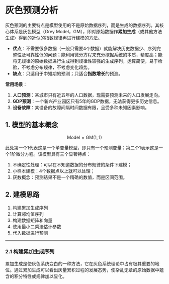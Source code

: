 # 灰色预测分析
灰色预测的主要特点是模型使用的不是原始数据序列，而是生成的数据序列。其核心体系是灰色模型（Grey Model，GM），即对原始数据作**累加生成**（或其他方法生成）得到的近似的指数规律再进行建模的方法。

- **优点**：不需要很多数据（一般只需要4个数据）就能解决历史数据少、序列完整性及可靠性低的问题；能利用微分方程来充分挖掘系统的本质，精度高；能将无规律的原始数据进行生成得到规律性较强的生成序列，运算简便，易于检验，不考虑分布规律，不考虑变化趋势。
- **缺点**：只适用于中短期的预测；只适合**指数增长**的预测。

**常用场景**：
1. **人口预测**：某城市只有近五年的人口数据，现需要预测未来的人口发展走向。
2. **GDP预测**：一个新兴产业园区只有5年的GDP数据，无法获得更多历史信息。
3. **设备故障**：某设备的故障间隔时间数据有限，且受多种未知因素影响。

## 1. 模型的基本概念
$$\text{Model}=\text{GM}(1,1)$$

此处第一个1代表这是一个单变量模型，即只有一个预测变量；第二个1表示这是一个1阶微分方程。该模型具有三个显著特点：
1. 不确定性处理：可以在不知道数据的分布规律的条件下建模；
2. 小样本建模：4个数据点以上就可以处理；
3. 灰数概念：预测结果不是一个精确的数值，而是区间范围。

## 2. 建模思路
1. 构建累加生成序列
2. 计算邻均值序列
3. 构建数据矩阵和向量
4. 使用最小二乘法估计参数
5. 代入数据进行预测

---

### 2.1 构建累加生成序列
累加生成是使灰色系统变白的一种方法，它在灰色系统理论中占有极其重要的地位。通过累加生成可以看出灰量累积过程的发展态势，使杂乱无章的原始数据中蕴含的积分特性或规律加以显化。


<!--stackedit_data:
eyJoaXN0b3J5IjpbMTA0MTc4OTcxMyw1NDAwNzI5NjQsLTE2ND
YyNDUwMzQsLTQzMDcxMjEwNSw4ODI2Mzg2NjUsLTE1MTA2NjEz
MjQsMTEwMDc4OTkwN119
-->